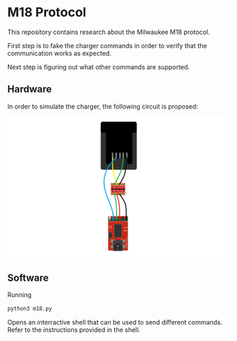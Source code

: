 # M18 Protocol

This repository contains research about the Milwaukee M18 protocol.

First step is to fake the charger commands in order to verify that the communication works as expected.

Next step is figuring out what other commands are supported.

## Hardware

In order to simulate the charger, the following circuit is proposed:

![hardware](docs/wiring.png)

## Software

Running
```bash
python3 m18.py
```

Opens an interractive shell that can be used to send different commands. Refer to the instructions provided in the shell.